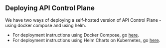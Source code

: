 ## Deploying API Control Plane

We have two ways of deploying a self-hosted version of API Control Plane - using docker compose and using helm.

- For deployment instructions using Docker Compose, go [here](docker/README.md).
- For deployment instructions using Helm Charts on Kubernetes, go [here](helm/README.md).